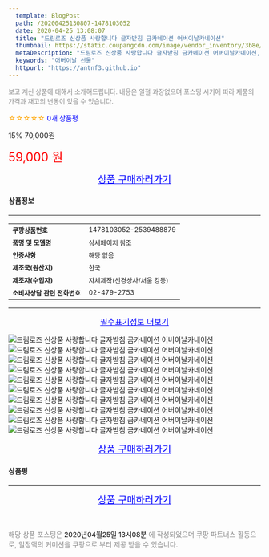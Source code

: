 ```yaml
---
  template: BlogPost
  path: /20200425130807-1478103052
  date: 2020-04-25 13:08:07
  title: "드림로즈 신상품 사랑합니다 글자받침 금카네이션 어버이날카네이션"
  thumbnail: https://static.coupangcdn.com/image/vendor_inventory/3b8e/d1b510aa1c44bf0fb216ecc15417e731caae3d212422512706c52afae687.jpg
  metaDescription: "드림로즈 신상품 사랑합니다 글자받침 금카네이션 어버이날카네이션,어버이날 선물"
  keywords: "어버이날 선물"
  httpurl: "https://antnf3.github.io"
---
```

  
<span style="color: #888;font-size:0.8rem">보고 계신 상품에 대해서 소개해드립니다.
내용은 일절 과장없으며 포스팅 시기에 따라 제품의 가격과 재고의 변동이 있을 수 있습니다.</span>
  
<span style="color: orange;">☆☆☆☆☆</span> <span style="color: blue;font-size: 0.85rem;">0개 상품평</span>

<span style="font-size: 0.9rem">15%</span> <span style="font-size: 0.9rem">~~70,000원~~</span>

<span style="color: red;font-size: 1.5rem;">59,000 원</span>



<p align="center"><a href="http://me2.do/FOsJDd88" style="font-size: 1.2rem; color: blue;">상품 구매하러가기</a></p>

#### 상품정보

---

|                  |                       |
| ---------------- | --------------------- |
| **<span style="font-size:0.8rem;">쿠팡상품번호</span>** | <span style="font-size:0.8rem;">1478103052-2539488879</span> |
| **<span style="font-size:0.8rem;">품명 및 모델명</span>**    | <span style="font-size:0.8rem;">상세페이지 참조</span>        |
| **<span style="font-size:0.8rem;">인증사항</span>**    | <span style="font-size:0.8rem;">해당 없음</span>        |
| **<span style="font-size:0.8rem;">제조국(원산지)</span>**    | <span style="font-size:0.8rem;">한국</span>        |
| **<span style="font-size:0.8rem;">제조자(수입자)</span>**    | <span style="font-size:0.8rem;">자체제작(선경상사/서울 강동)</span>        |
| **<span style="font-size:0.8rem;">소비자상담 관련 전화번호</span>**    | <span style="font-size:0.8rem;">02-479-2753</span>        |

---

<p align="center"><a href="http://me2.do/FOsJDd88" style="font-size: 1rem; color: blue;">필수표기정보 더보기</a></p>

![드림로즈 신상품 사랑합니다 글자받침 금카네이션 어버이날카네이션](http://thumbnail6.coupangcdn.com/thumbnails/remote/q89/image/vendor_inventory/55c2/1e8e5b9b2fd1348539441d11d70fe6c5690fb9ef36333a7752ce969ae01d.jpg)
![드림로즈 신상품 사랑합니다 글자받침 금카네이션 어버이날카네이션](http://thumbnail9.coupangcdn.com/thumbnails/remote/q89/image/vendor_inventory/b9ff/b70299ec4de62ccc19633f87099193f56fd738c125b9c28acea111a22bf8.jpg)
![드림로즈 신상품 사랑합니다 글자받침 금카네이션 어버이날카네이션](http://thumbnail9.coupangcdn.com/thumbnails/remote/q89/image/vendor_inventory/c5e2/36336f5294e5649561527b2d653d310e3549024fd7f32398d9a01c7cb0b7.jpg)
![드림로즈 신상품 사랑합니다 글자받침 금카네이션 어버이날카네이션](http://thumbnail7.coupangcdn.com/thumbnails/remote/q89/image/vendor_inventory/b63a/e54f86d8110dc2be436c757221df07d57e0c212d440e461da404ad13aada.jpg)
![드림로즈 신상품 사랑합니다 글자받침 금카네이션 어버이날카네이션](http://thumbnail7.coupangcdn.com/thumbnails/remote/q89/image/vendor_inventory/493e/648503b4969bd2c200387ca1746af36ba9aaa28d578931c007ceb8880f71.jpg)
![드림로즈 신상품 사랑합니다 글자받침 금카네이션 어버이날카네이션](http://thumbnail10.coupangcdn.com/thumbnails/remote/q89/image/vendor_inventory/766d/8c5a1eecc378a45024207541e16ac28985b61b698057b200876c89ca3173.jpg)
![드림로즈 신상품 사랑합니다 글자받침 금카네이션 어버이날카네이션](http://thumbnail7.coupangcdn.com/thumbnails/remote/q89/image/vendor_inventory/ac59/8c6bc1a20d4ad6868212455d01d55def0ed44d15d48d15a3356d8ba8d750.jpg)
![드림로즈 신상품 사랑합니다 글자받침 금카네이션 어버이날카네이션](http://thumbnail9.coupangcdn.com/thumbnails/remote/q89/image/vendor_inventory/7639/983b5c91e7d186d0f3e1db7ae8f79f041128876dd54b5dbe71dd8649cc71.jpg)
![드림로즈 신상품 사랑합니다 글자받침 금카네이션 어버이날카네이션](http://thumbnail9.coupangcdn.com/thumbnails/remote/q89/image/vendor_inventory/f0e5/cb99d69e4f9bf6aa83920cbbf601d795db44d0f50e5688f9f08af5c1d70f.jpg)
![드림로즈 신상품 사랑합니다 글자받침 금카네이션 어버이날카네이션](http://thumbnail6.coupangcdn.com/thumbnails/remote/q89/image/vendor_inventory/b145/c9dcf7296345b7fda2cbc7325a165f13d609064e6721c4d6473e0aa85c6a.jpg)

<p align="center"><a href="http://me2.do/FOsJDd88" style="font-size: 1.2rem; color: blue;">상품 구매하러가기</a></p>

#### 상품평
  

  
---
  
<p align="center"><a href="http://me2.do/FOsJDd88" style="font-size: 1.2rem; color: blue;">상품 구매하러가기</a></p>
  
<br>
  
<span style="font-size: 0.85rem; color: #888;">해당 상품 포스팅은 <span style="color: #000;"> 2020년04월25일 13시08분 </span> 에 작성되었으며 쿠팡 파트너스 활동으로, 일정액의 커미션을 쿠팡으로 부터 제공 받을 수 있습니다.</span>